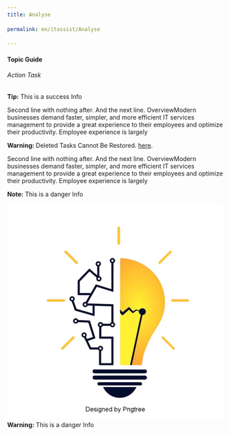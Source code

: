 ```yaml
---
title: Analyse

permalink: en/itassist/Analyse

---
```

#### Topic Guide
###### Action Task


<tip> **Tip:**  This is a success Info </tip>


Second line with nothing after.
And the next line. OverviewModern businesses demand faster, simpler, and more efficient IT services management to provide a great experience to their employees and optimize their productivity. Employee experience is largely 

<warning> **Warning:**  Deleted Tasks Cannot Be Restored. [here](https://duckduckgo.com). </warning>

Second line with nothing after.
And the next line. OverviewModern businesses demand faster, simpler, and more efficient IT services management to provide a great experience to their employees and optimize their productivity. Employee experience is largely 


<note> **Note:** This is a danger Info </note>



<warning> ![sample](images/en/itassist/bulb.png) **Warning:** This is a danger Info </warning>
